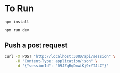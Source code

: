 # To Run

`npm install`

`npm run dev`

## Push a post request

```bash
curl -X POST "http://localhost:3000/api/session" \
     -H "Content-Type: application/json" \
     -d '{"sessionId": "09JZqRqDmwLKj9rYIJLC"}'
```
